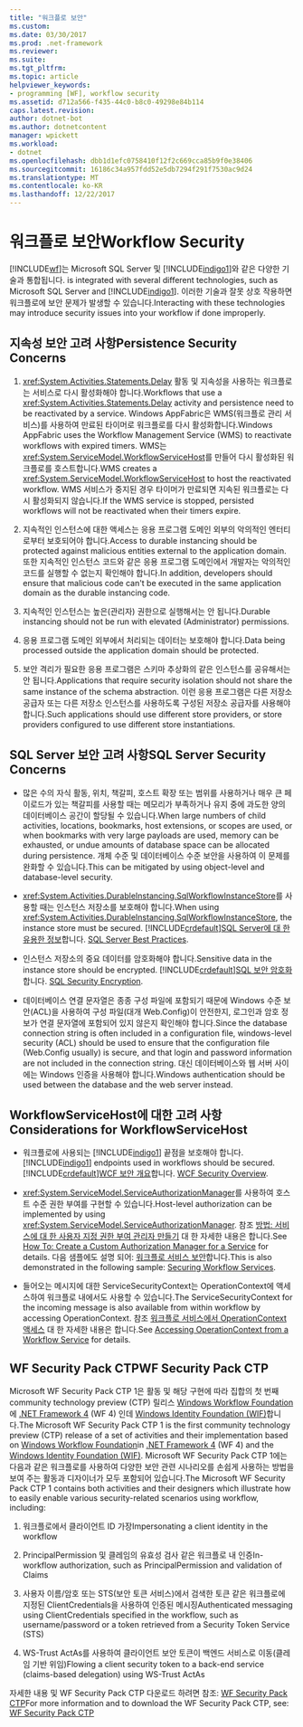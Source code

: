 ```yaml
---
title: "워크플로 보안"
ms.custom: 
ms.date: 03/30/2017
ms.prod: .net-framework
ms.reviewer: 
ms.suite: 
ms.tgt_pltfrm: 
ms.topic: article
helpviewer_keywords:
- programming [WF], workflow security
ms.assetid: d712a566-f435-44c0-b8c0-49298e84b114
caps.latest.revision: 
author: dotnet-bot
ms.author: dotnetcontent
manager: wpickett
ms.workload:
- dotnet
ms.openlocfilehash: dbb1d1efc0758410f12f2c669cca85b9f0e38406
ms.sourcegitcommit: 16186c34a957fdd52e5db7294f291f7530ac9d24
ms.translationtype: MT
ms.contentlocale: ko-KR
ms.lasthandoff: 12/22/2017
---
```

# <a name="workflow-security"></a><span data-ttu-id="1c007-102">워크플로 보안</span><span class="sxs-lookup"><span data-stu-id="1c007-102">Workflow Security</span></span>
[!INCLUDE[wf](../../../includes/wf-md.md)]<span data-ttu-id="1c007-103">는 Microsoft SQL Server 및 [!INCLUDE[indigo1](../../../includes/indigo1-md.md)]와 같은 다양한 기술과 통합됩니다.</span><span class="sxs-lookup"><span data-stu-id="1c007-103"> is integrated with several different technologies, such as Microsoft SQL Server and [!INCLUDE[indigo1](../../../includes/indigo1-md.md)].</span></span> <span data-ttu-id="1c007-104">이러한 기술과 잘못 상호 작용하면 워크플로에 보안 문제가 발생할 수 있습니다.</span><span class="sxs-lookup"><span data-stu-id="1c007-104">Interacting with these technologies may introduce security issues into your workflow if done improperly.</span></span>  
  
## <a name="persistence-security-concerns"></a><span data-ttu-id="1c007-105">지속성 보안 고려 사항</span><span class="sxs-lookup"><span data-stu-id="1c007-105">Persistence Security Concerns</span></span>  
  
1.  <span data-ttu-id="1c007-106"><xref:System.Activities.Statements.Delay> 활동 및 지속성을 사용하는 워크플로는 서비스로 다시 활성화해야 합니다.</span><span class="sxs-lookup"><span data-stu-id="1c007-106">Workflows that use a <xref:System.Activities.Statements.Delay> activity and persistence need to be reactivated by a service.</span></span> <span data-ttu-id="1c007-107">Windows AppFabric은 WMS(워크플로 관리 서비스)를 사용하여 만료된 타이머로 워크플로를 다시 활성화합니다.</span><span class="sxs-lookup"><span data-stu-id="1c007-107">Windows AppFabric uses the Workflow Management Service (WMS) to reactivate workflows with expired timers.</span></span> <span data-ttu-id="1c007-108">WMS는 <xref:System.ServiceModel.WorkflowServiceHost>를 만들어 다시 활성화된 워크플로를 호스트합니다.</span><span class="sxs-lookup"><span data-stu-id="1c007-108">WMS creates a <xref:System.ServiceModel.WorkflowServiceHost> to host the reactivated workflow.</span></span> <span data-ttu-id="1c007-109">WMS 서비스가 중지된 경우 타이머가 만료되면 지속된 워크플로는 다시 활성화되지 않습니다.</span><span class="sxs-lookup"><span data-stu-id="1c007-109">If the WMS service is stopped, persisted workflows will not be reactivated when their timers expire.</span></span>  
  
2.  <span data-ttu-id="1c007-110">지속적인 인스턴스에 대한 액세스는 응용 프로그램 도메인 외부의 악의적인 엔터티로부터 보호되어야 합니다.</span><span class="sxs-lookup"><span data-stu-id="1c007-110">Access to durable instancing should be protected against malicious entities external to the application domain.</span></span> <span data-ttu-id="1c007-111">또한 지속적인 인스턴스 코드와 같은 응용 프로그램 도메인에서 개발자는 악의적인 코드를 실행할 수 없는지 확인해야 합니다.</span><span class="sxs-lookup"><span data-stu-id="1c007-111">In addition, developers should ensure that malicious code can't be executed in the same application domain as the durable instancing code.</span></span>  
  
3.  <span data-ttu-id="1c007-112">지속적인 인스턴스는 높은(관리자) 권한으로 실행해서는 안 됩니다.</span><span class="sxs-lookup"><span data-stu-id="1c007-112">Durable instancing should not be run with elevated (Administrator) permissions.</span></span>  
  
4.  <span data-ttu-id="1c007-113">응용 프로그램 도메인 외부에서 처리되는 데이터는 보호해야 합니다.</span><span class="sxs-lookup"><span data-stu-id="1c007-113">Data being processed outside the application domain should be protected.</span></span>  
  
5.  <span data-ttu-id="1c007-114">보안 격리가 필요한 응용 프로그램은 스키마 추상화의 같은 인스턴스를 공유해서는 안 됩니다.</span><span class="sxs-lookup"><span data-stu-id="1c007-114">Applications that require security isolation should not share the same instance of the schema abstraction.</span></span> <span data-ttu-id="1c007-115">이런 응용 프로그램은 다른 저장소 공급자 또는 다른 저장소 인스턴스를 사용하도록 구성된 저장소 공급자를 사용해야 합니다.</span><span class="sxs-lookup"><span data-stu-id="1c007-115">Such applications should use different store providers, or store providers configured to use different store instantiations.</span></span>  
  
## <a name="sql-server-security-concerns"></a><span data-ttu-id="1c007-116">SQL Server 보안 고려 사항</span><span class="sxs-lookup"><span data-stu-id="1c007-116">SQL Server Security Concerns</span></span>  
  
-   <span data-ttu-id="1c007-117">많은 수의 자식 활동, 위치, 책갈피, 호스트 확장 또는 범위를 사용하거나 매우 큰 페이로드가 있는 책갈피를 사용할 때는 메모리가 부족하거나 유지 중에 과도한 양의 데이터베이스 공간이 할당될 수 있습니다.</span><span class="sxs-lookup"><span data-stu-id="1c007-117">When large numbers of child activities, locations, bookmarks, host extensions, or scopes are used, or when bookmarks with very large payloads are used, memory can be exhausted, or undue amounts of database space can be allocated during persistence.</span></span> <span data-ttu-id="1c007-118">개체 수준 및 데이터베이스 수준 보안을 사용하여 이 문제를 완화할 수 있습니다.</span><span class="sxs-lookup"><span data-stu-id="1c007-118">This can be mitigated by using object-level and database-level security.</span></span>  
  
-   <span data-ttu-id="1c007-119"><xref:System.Activities.DurableInstancing.SqlWorkflowInstanceStore>를 사용할 때는 인스턴스 저장소를 보호해야 합니다.</span><span class="sxs-lookup"><span data-stu-id="1c007-119">When using <xref:System.Activities.DurableInstancing.SqlWorkflowInstanceStore>, the instance store must be secured.</span></span> [!INCLUDE[crdefault](../../../includes/crdefault-md.md)]<span data-ttu-id="1c007-120">[SQL Server에 대 한 유용한 정보](http://go.microsoft.com/fwlink/?LinkId=164972)합니다.</span><span class="sxs-lookup"><span data-stu-id="1c007-120"> [SQL Server Best Practices](http://go.microsoft.com/fwlink/?LinkId=164972).</span></span>  
  
-   <span data-ttu-id="1c007-121">인스턴스 저장소의 중요 데이터를 암호화해야 합니다.</span><span class="sxs-lookup"><span data-stu-id="1c007-121">Sensitive data in the instance store should be encrypted.</span></span> [!INCLUDE[crdefault](../../../includes/crdefault-md.md)]<span data-ttu-id="1c007-122">[SQL 보안 암호화](http://go.microsoft.com/fwlink/?LinkId=164976)합니다.</span><span class="sxs-lookup"><span data-stu-id="1c007-122"> [SQL Security Encryption](http://go.microsoft.com/fwlink/?LinkId=164976).</span></span>  
  
-   <span data-ttu-id="1c007-123">데이터베이스 연결 문자열은 종종 구성 파일에 포함되기 때문에 Windows 수준 보안(ACL)을 사용하여 구성 파일(대개 Web.Config)이 안전한지, 로그인과 암호 정보가 연결 문자열에 포함되어 있지 않은지 확인해야 합니다.</span><span class="sxs-lookup"><span data-stu-id="1c007-123">Since the database connection string is often included in a configuration file, windows-level security (ACL) should be used to ensure that the configuration file (Web.Config usually) is secure, and that login and password information are not included in the connection string.</span></span> <span data-ttu-id="1c007-124">대신 데이터베이스와 웹 서버 사이에는 Windows 인증을 사용해야 합니다.</span><span class="sxs-lookup"><span data-stu-id="1c007-124">Windows authentication should be used between the database and the web server instead.</span></span>  
  
## <a name="considerations-for-workflowservicehost"></a><span data-ttu-id="1c007-125">WorkflowServiceHost에 대한 고려 사항</span><span class="sxs-lookup"><span data-stu-id="1c007-125">Considerations for WorkflowServiceHost</span></span>  
  
-   <span data-ttu-id="1c007-126">워크플로에 사용되는 [!INCLUDE[indigo1](../../../includes/indigo1-md.md)] 끝점을 보호해야 합니다.</span><span class="sxs-lookup"><span data-stu-id="1c007-126">[!INCLUDE[indigo1](../../../includes/indigo1-md.md)] endpoints used in workflows should be secured.</span></span> [!INCLUDE[crdefault](../../../includes/crdefault-md.md)]<span data-ttu-id="1c007-127">[WCF 보안 개요](http://go.microsoft.com/fwlink/?LinkID=164975)합니다.</span><span class="sxs-lookup"><span data-stu-id="1c007-127"> [WCF Security Overview](http://go.microsoft.com/fwlink/?LinkID=164975).</span></span>  
  
-   <span data-ttu-id="1c007-128"><xref:System.ServiceModel.ServiceAuthorizationManager>를 사용하여 호스트 수준 권한 부여를 구현할 수 있습니다.</span><span class="sxs-lookup"><span data-stu-id="1c007-128">Host-level authorization can be implemented by using <xref:System.ServiceModel.ServiceAuthorizationManager>.</span></span> <span data-ttu-id="1c007-129">참조 [방법: 서비스에 대 한 사용자 지정 권한 부여 관리자 만들기](http://go.microsoft.com/fwlink/?LinkId=192228) 대 한 자세한 내용은 합니다.</span><span class="sxs-lookup"><span data-stu-id="1c007-129">See [How To: Create a Custom Authorization Manager for a Service](http://go.microsoft.com/fwlink/?LinkId=192228) for details.</span></span> <span data-ttu-id="1c007-130">다음 샘플에도 설명 되어: [워크플로 서비스 보안](../../../docs/framework/windows-workflow-foundation/samples/securing-workflow-services.md)합니다.</span><span class="sxs-lookup"><span data-stu-id="1c007-130">This is also demonstrated in the following sample: [Securing Workflow Services](../../../docs/framework/windows-workflow-foundation/samples/securing-workflow-services.md).</span></span>  
  
-   <span data-ttu-id="1c007-131">들어오는 메시지에 대한 ServiceSecurityContext는 OperationContext에 액세스하여 워크플로 내에서도 사용할 수 있습니다.</span><span class="sxs-lookup"><span data-stu-id="1c007-131">The ServiceSecurityContext for the incoming message is also available from within workflow by accessing OperationContext.</span></span>  <span data-ttu-id="1c007-132">참조 [워크플로 서비스에서 OperationContext 액세스](../../../docs/framework/wcf/feature-details/accessing-operationcontext-from-a-workflow-service.md) 대 한 자세한 내용은 합니다.</span><span class="sxs-lookup"><span data-stu-id="1c007-132">See [Accessing OperationContext from a Workflow Service](../../../docs/framework/wcf/feature-details/accessing-operationcontext-from-a-workflow-service.md) for details.</span></span>  
  
## <a name="wf-security-pack-ctp"></a><span data-ttu-id="1c007-133">WF Security Pack CTP</span><span class="sxs-lookup"><span data-stu-id="1c007-133">WF Security Pack CTP</span></span>  
 <span data-ttu-id="1c007-134">Microsoft WF Security Pack CTP 1은 활동 및 해당 구현에 따라 집합의 첫 번째 community technology preview (CTP) 릴리스 [Windows Workflow Foundation](http://msdn.microsoft.com/netframework/aa663328.aspx)에 [.NET Framework 4](http://msdn.microsoft.com/netframework/default.aspx) (WF 4) 인데 [Windows Identity Foundation (WIF)](http://msdn.microsoft.com/security/aa570351.aspx)합니다.</span><span class="sxs-lookup"><span data-stu-id="1c007-134">The Microsoft WF Security Pack CTP 1 is the first community technology preview (CTP) release of a set of activities and their implementation based on [Windows Workflow Foundation](http://msdn.microsoft.com/netframework/aa663328.aspx)in [.NET Framework 4](http://msdn.microsoft.com/netframework/default.aspx) (WF 4) and the [Windows Identity Foundation (WIF)](http://msdn.microsoft.com/security/aa570351.aspx).</span></span>  <span data-ttu-id="1c007-135">Microsoft WF Security Pack CTP 1에는 다음과 같은 워크플로를 사용하여 다양한 보안 관련 시나리오를 손쉽게 사용하는 방법을 보여 주는 활동과 디자이너가 모두 포함되어 있습니다.</span><span class="sxs-lookup"><span data-stu-id="1c007-135">The Microsoft WF Security Pack CTP 1 contains both activities and their designers which illustrate how to easily enable various security-related scenarios using workflow, including:</span></span>  
  
1.  <span data-ttu-id="1c007-136">워크플로에서 클라이언트 ID 가장</span><span class="sxs-lookup"><span data-stu-id="1c007-136">Impersonating a client identity in the workflow</span></span>  
  
2.  <span data-ttu-id="1c007-137">PrincipalPermission 및 클레임의 유효성 검사 같은 워크플로 내 인증</span><span class="sxs-lookup"><span data-stu-id="1c007-137">In-workflow authorization, such as PrincipalPermission and validation of Claims</span></span>  
  
3.  <span data-ttu-id="1c007-138">사용자 이름/암호 또는 STS(보안 토큰 서비스)에서 검색한 토큰 같은 워크플로에 지정된 ClientCredentials을 사용하여 인증된 메시징</span><span class="sxs-lookup"><span data-stu-id="1c007-138">Authenticated messaging using ClientCredentials specified in the workflow, such as username/password or a token retrieved from a Security Token Service (STS)</span></span>  
  
4.  <span data-ttu-id="1c007-139">WS-Trust ActAs를 사용하여 클라이언트 보안 토큰이 백엔드 서비스로 이동(클레임 기반 위임)</span><span class="sxs-lookup"><span data-stu-id="1c007-139">Flowing a client security token to a back-end service (claims-based delegation) using WS-Trust ActAs</span></span>  
  
<span data-ttu-id="1c007-140">자세한 내용 및 WF Security Pack CTP 다운로드 하려면 참조: [WF Security Pack CTP](http://wf.codeplex.com/releases/view/48114)</span><span class="sxs-lookup"><span data-stu-id="1c007-140">For more information and to download the WF Security Pack CTP, see: [WF Security Pack CTP](http://wf.codeplex.com/releases/view/48114)</span></span>